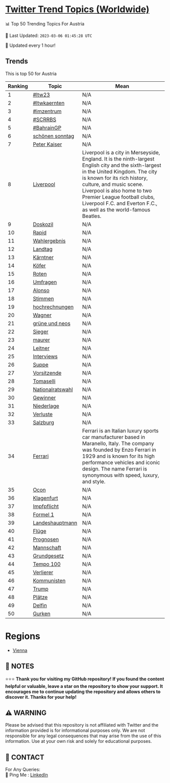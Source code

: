 [Twitter Trend Topics (Worldwide)](https://github.com/ErcinDedeoglu/Twitter-Trend-Topics)
==========


📊 Top 50 Trending Topics For Austria

📆 Last Updated: `2023-03-06 01:45:28 UTC`

🔧 Updated every 1 hour!


## Trends

This is top 50 for Austria

| Ranking | Topic | Mean |
| ------- | ------------ | ------------ |
| 1 | [#ltw23](http://twitter.com/search?q=%23ltw23) | N/A |
| 2 | [#ltwkaernten](http://twitter.com/search?q=%23ltwkaernten) | N/A |
| 3 | [#imzentrum](http://twitter.com/search?q=%23imzentrum) | N/A |
| 4 | [#SCRRBS](http://twitter.com/search?q=%23SCRRBS) | N/A |
| 5 | [#BahrainGP](http://twitter.com/search?q=%23BahrainGP) | N/A |
| 6 | [schönen sonntag](http://twitter.com/search?q=sch%c3%b6nen+sonntag) | N/A |
| 7 | [Peter Kaiser](http://twitter.com/search?q=Peter+Kaiser) | N/A |
| 8 | [Liverpool](http://twitter.com/search?q=Liverpool) | Liverpool is a city in Merseyside, England. It is the ninth-largest English city and the sixth-largest in the United Kingdom. The city is known for its rich history, culture, and music scene. Liverpool is also home to two Premier League football clubs, Liverpool F.C. and Everton F.C., as well as the world-famous Beatles. |
| 9 | [Doskozil](http://twitter.com/search?q=Doskozil) | N/A |
| 10 | [Rapid](http://twitter.com/search?q=Rapid) | N/A |
| 11 | [Wahlergebnis](http://twitter.com/search?q=Wahlergebnis) | N/A |
| 12 | [Landtag](http://twitter.com/search?q=Landtag) | N/A |
| 13 | [Kärntner](http://twitter.com/search?q=K%c3%a4rntner) | N/A |
| 14 | [Köfer](http://twitter.com/search?q=K%c3%b6fer) | N/A |
| 15 | [Roten](http://twitter.com/search?q=Roten) | N/A |
| 16 | [Umfragen](http://twitter.com/search?q=Umfragen) | N/A |
| 17 | [Alonso](http://twitter.com/search?q=Alonso) | N/A |
| 18 | [Stimmen](http://twitter.com/search?q=Stimmen) | N/A |
| 19 | [hochrechnungen](http://twitter.com/search?q=hochrechnungen) | N/A |
| 20 | [Wagner](http://twitter.com/search?q=Wagner) | N/A |
| 21 | [grüne und neos](http://twitter.com/search?q=gr%c3%bcne+und+neos) | N/A |
| 22 | [Sieger](http://twitter.com/search?q=Sieger) | N/A |
| 23 | [maurer](http://twitter.com/search?q=maurer) | N/A |
| 24 | [Leitner](http://twitter.com/search?q=Leitner) | N/A |
| 25 | [Interviews](http://twitter.com/search?q=Interviews) | N/A |
| 26 | [Suppe](http://twitter.com/search?q=Suppe) | N/A |
| 27 | [Vorsitzende](http://twitter.com/search?q=Vorsitzende) | N/A |
| 28 | [Tomaselli](http://twitter.com/search?q=Tomaselli) | N/A |
| 29 | [Nationalratswahl](http://twitter.com/search?q=Nationalratswahl) | N/A |
| 30 | [Gewinner](http://twitter.com/search?q=Gewinner) | N/A |
| 31 | [Niederlage](http://twitter.com/search?q=Niederlage) | N/A |
| 32 | [Verluste](http://twitter.com/search?q=Verluste) | N/A |
| 33 | [Salzburg](http://twitter.com/search?q=Salzburg) | N/A |
| 34 | [Ferrari](http://twitter.com/search?q=Ferrari) | Ferrari is an Italian luxury sports car manufacturer based in Maranello, Italy. The company was founded by Enzo Ferrari in 1929 and is known for its high performance vehicles and iconic design. The name Ferrari is synonymous with speed, luxury, and style. |
| 35 | [Ocon](http://twitter.com/search?q=Ocon) | N/A |
| 36 | [Klagenfurt](http://twitter.com/search?q=Klagenfurt) | N/A |
| 37 | [Impfpflicht](http://twitter.com/search?q=Impfpflicht) | N/A |
| 38 | [Formel 1](http://twitter.com/search?q=Formel+1) | N/A |
| 39 | [Landeshauptmann](http://twitter.com/search?q=Landeshauptmann) | N/A |
| 40 | [Flüge](http://twitter.com/search?q=Fl%c3%bcge) | N/A |
| 41 | [Prognosen](http://twitter.com/search?q=Prognosen) | N/A |
| 42 | [Mannschaft](http://twitter.com/search?q=Mannschaft) | N/A |
| 43 | [Grundgesetz](http://twitter.com/search?q=Grundgesetz) | N/A |
| 44 | [Tempo 100](http://twitter.com/search?q=Tempo+100) | N/A |
| 45 | [Verlierer](http://twitter.com/search?q=Verlierer) | N/A |
| 46 | [Kommunisten](http://twitter.com/search?q=Kommunisten) | N/A |
| 47 | [Trump](http://twitter.com/search?q=Trump) | N/A |
| 48 | [Plätze](http://twitter.com/search?q=Pl%c3%a4tze) | N/A |
| 49 | [Delfin](http://twitter.com/search?q=Delfin) | N/A |
| 50 | [Gurken](http://twitter.com/search?q=Gurken) | N/A |



# Regions

* [Vienna](</Austria/Vienna.md>)



## 📝 NOTES

⭐⭐⭐ **Thank you for visiting my GitHub repository! If you found the content helpful or valuable, leave a star on the repository to show your support. It encourages me to continue updating the repository and allows others to discover it. Thanks for your help!**


## ⚠️ WARNING

Please be advised that this repository is not affiliated with Twitter and the information provided is for informational purposes only. We are not responsible for any legal consequences that may arise from the use of this information. Use at your own risk and solely for educational purposes.


## 📨 CONTACT

 For Any Queries:  
            🏓 Ping Me : [LinkedIn](https://www.linkedin.com/in/ercindedeoglu/)
